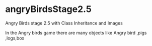 # angryBirdsStage2.5
Angry Birds stage 2.5 with Class Inheritance and Images

In the Angry birds game there are many objects like Angry bird ,pigs ,logs,box
